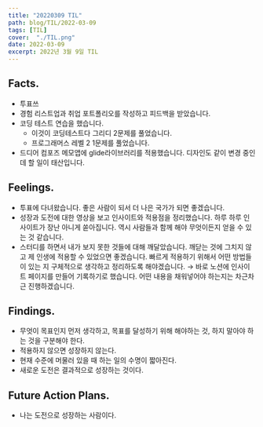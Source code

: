```yaml
---
title: "20220309 TIL"
path: blog/TIL/2022-03-09
tags: [TIL]
cover:  "./TIL.png"
date: 2022-03-09
excerpt: 2022년 3월 9일 TIL
---
```


## Facts.

- 투표쓰
- 경험 리스트업과 취업 포트폴리오를 작성하고 피드백을 받았습니다.
- 코딩 테스트 연습을 했습니다.
    - 이것이 코딩테스트다 그리디 2문제를 풀었습니다.
    - 프로그래머스 레벨 2 1문제를 풀었습니다.
- 드디어 컴포즈 메모앱에 glide라이브러리를 적용했습니다. 디자인도 같이 변경 중인데 할 일이 태산입니다.

## Feelings.

- 투표에 다녀왔습니다. 좋은 사람이 되서 더 나은 국가가 되면 좋겠습니다.
- 성장과 도전에 대한 영상을 보고 인사이트와 적용점을 정리했습니다. 하루 하루 인사이트가 장난 아니게 쏟아집니다. 역시 사람들과 함께 해야 무엇이든지 얻을 수 있는 것 같습니다.
- 스터디를 하면서 내가 보지 못한 것들에 대해 깨달았습니다. 깨닫는 것에 그치지 않고 제 인생에 적용할 수 있었으면 좋겠습니다. 빠르게 적용하기 위해서 어떤 방법들이 있는 지 구체적으로 생각하고 정리하도록 해야겠습니다. → 바로 노션에 인사이트 페이지를 만들어 기록하기로 했습니다. 어떤 내용을 채워넣어야 하는지는 차근차근 진행하겠습니다.

## Findings.

- 무엇이 목표인지 먼저 생각하고, 목표를 달성하기 위해 해야하는 것, 하지 말아야 하는 것을 구분해야 한다.
- 적용하지 않으면 성장하지 않는다.
- 현재 수준에 머물러 있을 때 하는 일의 수명이 짧아진다.
- 새로운 도전은 결과적으로 성장하는 것이다.

## Future Action Plans.

- 나는 도전으로 성장하는 사람이다.